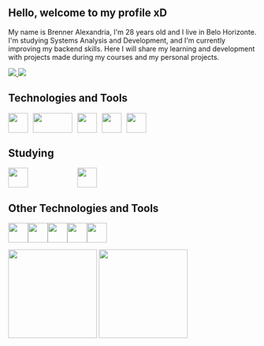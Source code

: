 ## Hello, welcome to my profile xD

<p>My name is Brenner Alexandria, I'm 28 years old and I live in Belo Horizonte. I'm studying Systems Analysis and Development, and I'm currently improving my backend skills. Here I will share my learning and development with projects made during my courses and my personal projects.<p/>

<div>
  <a href="mailto:obrenneralexandria@gmail.com">
    <img src="https://img.shields.io/badge/-Gmail-%23333?style=for-the-badge&logo=gmail&logoColor=red" target="_blank">
  </a>
  <a href="https://www.linkedin.com/in/brenner-alexandria-b73694205/" target="blank">
    <img src="https://img.shields.io/badge/-LinkedIn-%230077B5?style=for-the-badge&logo=linkedin&logoColor=white" target="_blank">
  </a>
</div>

## Technologies and Tools

<img src="https://cdn.jsdelivr.net/gh/devicons/devicon/icons/java/java-original.svg" width="40" height="40" style="margin-right: 10px;" /><img
src="https://upload.wikimedia.org/wikipedia/commons/8/87/Sql_data_base_with_logo.png"  width="80" height="40" style="margin-right: 10px;" /><img
src="https://cdn.jsdelivr.net/gh/devicons/devicon/icons/git/git-original.svg" width="40" height="40" style="margin-right: 10px;" /><img src="https://cdn.jsdelivr.net/gh/devicons/devicon/icons/github/github-original.svg" width="40" height="40" style="margin-right: 10px;" /><img
src="https://www.logo.wine/a/logo/NetBeans/NetBeans-Logo.wine.svg" width="40" height="40" style="margin-right: 10px;" />

## Studying
<img src="https://spring.io/img/spring.svg" width="40" height="40" style="margin-right: 50" /><img
src="https://www.svgrepo.com/show/349342/docker.svg" width="40" height="40" style="margin-left: 50" />

## Other Technologies and Tools
<img 
src="https://cdn.jsdelivr.net/gh/devicons/devicon/icons/html5/html5-original.svg" width="40" height="40" /><img src="https://cdn.jsdelivr.net/gh/devicons/devicon/icons/css3/css3-original.svg"  width="40" height="40" /><img src="https://cdn.jsdelivr.net/gh/devicons/devicon/icons/javascript/javascript-original.svg" width="40" height="40" /><img                                               
src="https://cdn.jsdelivr.net/gh/devicons/devicon/icons/vscode/vscode-original.svg" width="40" height="40" /><img
src="https://cdn.jsdelivr.net/gh/devicons/devicon/icons/nodejs/nodejs-original.svg" width="40" height="40" />


<div>
  <img height="180em" src="https://github-readme-stats.vercel.app/api?username=brenneralexandria&show_icons=true&theme=dracula">
  <img height="180em" src="https://github-readme-stats.vercel.app/api/top-langs/?username=brenneralexandria&layout=compact&theme=dracula">
</div>
